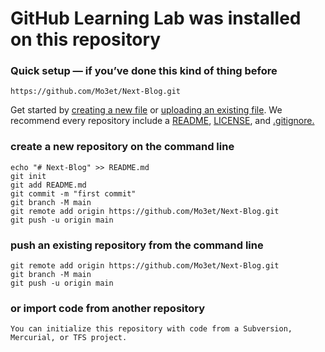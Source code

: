 # GitHub Learning Lab was installed on this repository

### Quick setup — if you’ve done this kind of thing before
```
https://github.com/Mo3et/Next-Blog.git
```
Get started by [creating a new file](https://github.com/Mo3et/Next-Blog/new/main) or [uploading an existing file](https://github.com/Mo3et/Next-Blog/upload). We recommend every repository include a [README](https://github.com/Mo3et/Next-Blog/new/main?readme=1), [LICENSE](https://github.com/Mo3et/Next-Blog/new/main?filename=LICENSE.md), and [.gitignore.](https://github.com/Mo3et/Next-Blog/new/main?filename=.gitignore)

### create a new repository on the command line
```
echo "# Next-Blog" >> README.md
git init
git add README.md
git commit -m "first commit"
git branch -M main
git remote add origin https://github.com/Mo3et/Next-Blog.git
git push -u origin main
```

###  push an existing repository from the command line
```
git remote add origin https://github.com/Mo3et/Next-Blog.git
git branch -M main
git push -u origin main
```

### or import code from another repository
    
    You can initialize this repository with code from a Subversion, Mercurial, or TFS project.
